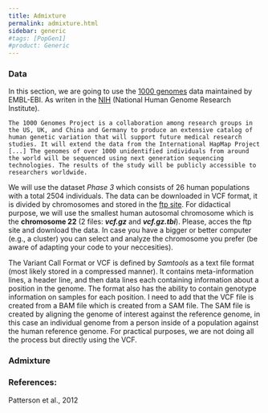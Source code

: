 ```yaml
---
title: Admixture
permalink: admixture.html
sidebar: generic
#tags: [PopGen1]
#product: Generic
---
```


### Data

In this section, we are going to use the [1000 genomes](https://www.internationalgenome.org/) data maintained by EMBL-EBI. As writen in the [NIH](https://www.genome.gov/27528684/1000-genomes-project) (National Human Genome Research Institute).

```
The 1000 Genomes Project is a collaboration among research groups in the US, UK, and China and Germany to produce an extensive catalog of human genetic variation that will support future medical research studies. It will extend the data from the International HapMap Project [...] The genomes of over 1000 unidentified individuals from around the world will be sequenced using next generation sequencing technologies. The results of the study will be publicly accessible to researchers worldwide.
```

We will use the dataset _Phase 3_ which consists of 26 human populations with a total 2504 individuals. The data can be downloaded in VCF format, it is divided by chromosomes and stored in the [ftp site](ftp://ftp.1000genomes.ebi.ac.uk/vol1/ftp/release/20130502/). 
For didactical purpose, we will use the smallest human autosomal chromosome which is the **chromosome 22** (2 files: **_vcf.gz_** and **_vcf.gz.tbi_**). Please, acces the ftp site and download the data. In case you have a bigger or better computer (e.g., a cluster) you can select and analyze the chromosome you prefer (be aware of adapting your code to your neccesities).

The Variant Call Format or VCF is defined by _Samtools_ as a text file format (most likely stored in a compressed manner). It contains meta-information lines, a header line, and then data lines each containing information about a position in the genome. The format also has the ability to contain genotype information on samples for each position. I need to add that the VCF file is created from a BAM file which is created from a SAM file. The SAM file is created by aligning the genome of interest against the reference genome, in this case an individual genome from a person inside of a population against the human reference genome. For practical purposes, we are not doing all the process but directly using the VCF.

### Admixture




### References:

Patterson et al., 2012
